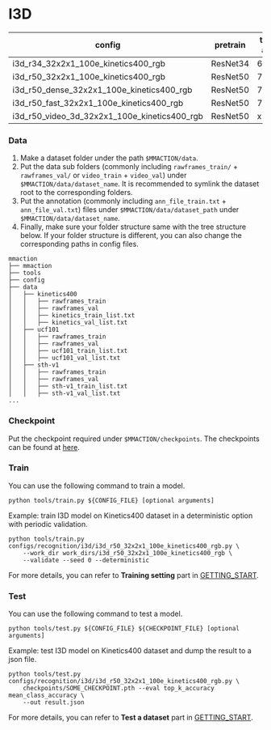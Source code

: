 # I3D

|config | pretrain | top1 acc| top5 acc | gpu_mem(M) | iter time(s) | ckpt | log|
|-|-|-|-|-|-|- | -|
|i3d_r34_32x2x1_100e_kinetics400_rgb | ResNet34 |68.37|88.15| x | x | [ckpt]() | [log]()|
|i3d_r50_32x2x1_100e_kinetics400_rgb | ResNet50 |72.68|90.78| x | x | [ckpt]() | [log]()|
|i3d_r50_dense_32x2x1_100e_kinetics400_rgb | ResNet50 |72.77|90.57| x | x | [ckpt]() | [log]()|
|i3d_r50_fast_32x2x1_100e_kinetics400_rgb | ResNet50 |72.32|90.72| x | x | [ckpt]() | [log]()|
|i3d_r50_video_3d_32x2x1_100e_kinetics400_rgb | ResNet50 | x | x | x | x | [ckpt]() | [log]()|

### Data

1. Make a dataset folder under the path `$MMACTION/data`.
2. Put the data sub folders (commonly including `rawframes_train/` + `rawframes_val/` or `video_train` + `video_val`) under `$MMACTION/data/dataset_name`.
It is recommended to symlink the dataset root to the corresponding folders.
3. Put the annotation (commonly including `ann_file_train.txt` + `ann_file_val.txt`) files under `$MMACTION/data/dataset_path` under `$MMACTION/data/dataset_name`.
4. Finally, make sure your folder structure same with the tree structure below.
If your folder structure is different, you can also change the corresponding paths in config files.
```
mmaction
├── mmaction
├── tools
├── config
├── data
│   ├── kinetics400
│   │   ├── rawframes_train
│   │   ├── rawframes_val
│   │   ├── kinetics_train_list.txt
│   │   ├── kinetics_val_list.txt
│   ├── ucf101
│   │   ├── rawframes_train
│   │   ├── rawframes_val
│   │   ├── ucf101_train_list.txt
│   │   ├── ucf101_val_list.txt
│   ├── sth-v1
│   │   ├── rawframes_train
│   │   ├── rawframes_val
│   │   ├── sth-v1_train_list.txt
│   │   ├── sth-v1_val_list.txt
...
```

### Checkpoint
Put the checkpoint required under `$MMACTION/checkpoints`. The checkpoints can be found at [here]().

### Train
You can use the following command to train a model.
```shell
python tools/train.py ${CONFIG_FILE} [optional arguments]
```

Example: train I3D model on Kinetics400 dataset in a deterministic option with periodic validation.
```shell
python tools/train.py configs/recognition/i3d/i3d_r50_32x2x1_100e_kinetics400_rgb.py \
    --work_dir work_dirs/i3d_r50_32x2x1_100e_kinetics400_rgb \
    --validate --seed 0 --deterministic
```

For more details, you can refer to **Training setting** part in [GETTING_START](../../../docs/GETTING_STARTED.md).

### Test
You can use the following command to test a model.
```shell
python tools/test.py ${CONFIG_FILE} ${CHECKPOINT_FILE} [optional arguments]
```

Example: test I3D model on Kinetics400 dataset and dump the result to a json file.
```shell
python tools/test.py configs/recognition/i3d/i3d_r50_32x2x1_100e_kinetics400_rgb.py \
    checkpoints/SOME_CHECKPOINT.pth --eval top_k_accuracy mean_class_accuracy \
    --out result.json
```

For more details, you can refer to **Test a dataset** part in [GETTING_START](../../../docs/GETTING_STARTED.md).
